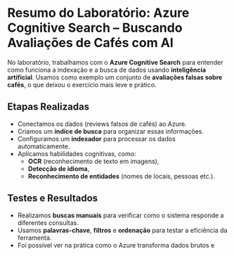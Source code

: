 # Resumo do Laboratório: Azure Cognitive Search – Buscando Avaliações de Cafés com AI #

No laboratório, trabalhamos com o **Azure Cognitive Search** para entender como funciona a indexação e a busca de dados usando **inteligência artificial**. Usamos como exemplo um conjunto de **avaliações falsas sobre cafés**, o que deixou o exercício mais leve e prático.

## Etapas Realizadas

- Conectamos os dados (reviews falsos de cafés) ao Azure.
- Criamos um **índice de busca** para organizar essas informações.
- Configuramos um **indexador** para processar os dados automaticamente.
- Aplicamos habilidades cognitivas, como:
  - **OCR** (reconhecimento de texto em imagens),
  - **Detecção de idioma**,
  - **Reconhecimento de entidades** (nomes de locais, pessoas etc.).

## Testes e Resultados

- Realizamos **buscas manuais** para verificar como o sistema responde a diferentes consultas.
- Usamos **palavras-chave**, **filtros** e **ordenação** para testar a eficiência da ferramenta.
- Foi possível ver na prática como o Azure transforma dados brutos e
